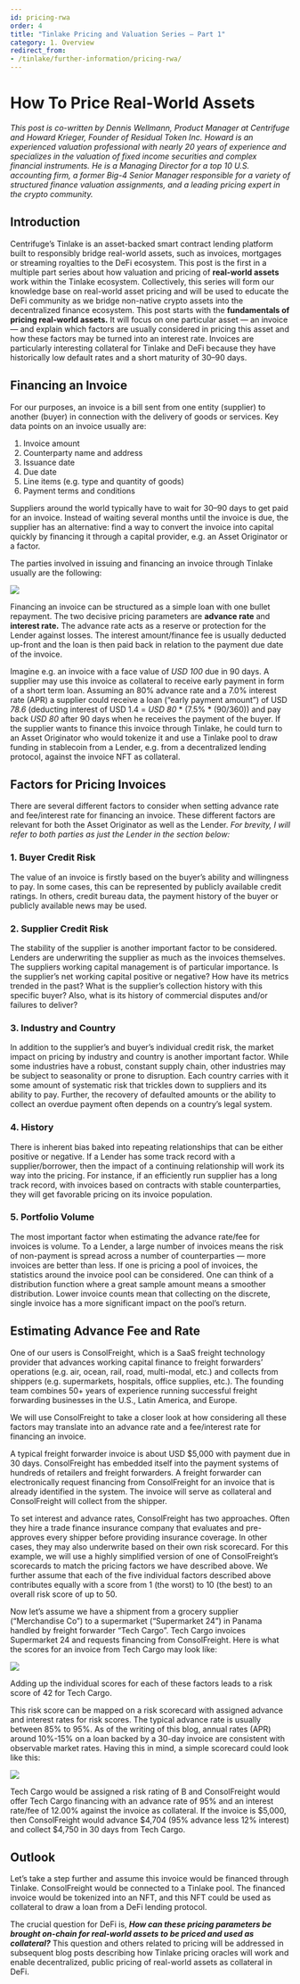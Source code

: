 ```yaml
---
id: pricing-rwa
order: 4
title: "Tinlake Pricing and Valuation Series — Part 1"
category: 1. Overview
redirect_from:
- /tinlake/further-information/pricing-rwa/
---
```


# How To Price Real-World Assets
*This post is co-written by Dennis Wellmann, Product Manager at Centrifuge and Howard Krieger, Founder of Residual Token Inc. Howard is an experienced valuation professional with nearly 20 years of experience and specializes in the valuation of fixed income securities and complex financial instruments. He is a Managing Director for a top 10 U.S. accounting firm, a former Big-4 Senior Manager responsible for a variety of structured finance valuation assignments, and a leading pricing expert in the crypto community.*

## Introduction
Centrifuge’s Tinlake is an asset-backed smart contract lending platform built to responsibly bridge real-world assets, such as invoices, mortgages or streaming royalties to the DeFi ecosystem. This post is the first in a multiple part series about how valuation and pricing of **real-world assets** work within the Tinlake ecosystem. Collectively, this series will form our knowledge base on real-world asset pricing and will be used to educate the DeFi community as we bridge non-native crypto assets into the decentralized finance ecosystem.
This post starts with the **fundamentals of pricing real-world assets.** It will focus on one particular asset — an invoice — and explain which factors are usually considered in pricing this asset and how these factors may be turned into an interest rate. Invoices are particularly interesting collateral for Tinlake and DeFi because they have historically low default rates and a short maturity of 30–90 days.

## Financing an Invoice
For our purposes, an invoice is a bill sent from one entity (supplier) to another (buyer) in connection with the delivery of goods or services. Key data points on an invoice usually are:
1. Invoice amount
2. Counterparty name and address
3. Issuance date
4. Due date
5. Line items (e.g. type and quantity of goods)
6. Payment terms and conditions

Suppliers around the world typically have to wait for 30–90 days to get paid for an invoice. Instead of waiting several months until the invoice is due, the supplier has an alternative: find a way to convert the invoice into capital quickly by financing it through a capital provider, e.g. an Asset Originator or a factor.

The parties involved in issuing and financing an invoice through Tinlake usually are the following:

![](pricing-rwa-1.png)

Financing an invoice can be structured as a simple loan with one bullet repayment. The two decisive pricing parameters are **advance rate** and **interest rate.** The advance rate acts as a reserve or protection for the Lender against losses. The interest amount/finance fee is usually deducted up-front and the loan is then paid back in relation to the payment due date of the invoice.

Imagine e.g. an invoice with a face value of *USD 100* due in 90 days. A supplier may use this invoice as collateral to receive early payment in form of a short term loan. Assuming an 80% advance rate and a 7.0% interest rate (APR) a supplier could receive a loan (“early payment amount”) of USD *78.6* (deducting interest of USD 1.4 = *USD 80* * (7.5% * (90/360)) and pay back *USD 80* after 90 days when he receives the payment of the buyer. If the supplier wants to finance this invoice through Tinlake, he could turn to an Asset Originator who would tokenize it and use a Tinlake pool to draw funding in stablecoin from a Lender, e.g. from a decentralized lending protocol, against the invoice NFT as collateral.

## Factors for Pricing Invoices
There are several different factors to consider when setting advance rate and fee/interest rate for financing an invoice. These different factors are relevant for both the Asset Originator as well as the Lender. *For brevity, I will refer to both parties as just the Lender in the section below:*

### 1. Buyer Credit Risk
The value of an invoice is firstly based on the buyer’s ability and willingness to pay. In some cases, this can be represented by publicly available credit ratings. In others, credit bureau data, the payment history of the buyer or publicly available news may be used.

### 2. Supplier Credit Risk
The stability of the supplier is another important factor to be considered. Lenders are underwriting the supplier as much as the invoices themselves. The suppliers working capital management is of particular importance. Is the supplier’s net working capital positive or negative? How have its metrics trended in the past? What is the supplier’s collection history with this specific buyer? Also, what is its history of commercial disputes and/or failures to deliver?

### 3. Industry and Country
In addition to the supplier’s and buyer’s individual credit risk, the market impact on pricing by industry and country is another important factor. While some industries have a robust, constant supply chain, other industries may be subject to seasonality or prone to disruption. Each country carries with it some amount of systematic risk that trickles down to suppliers and its ability to pay. Further, the recovery of defaulted amounts or the ability to collect an overdue payment often depends on a country’s legal system.

### 4. History 
There is inherent bias baked into repeating relationships that can be either positive or negative. If a Lender has some track record with a supplier/borrower, then the impact of a continuing relationship will work its way into the pricing. For instance, if an efficiently run supplier has a long track record, with invoices based on contracts with stable counterparties, they will get favorable pricing on its invoice population.

### 5. Portfolio Volume
The most important factor when estimating the advance rate/fee for invoices is volume. To a Lender, a large number of invoices means the risk of non-payment is spread across a number of counterparties — more invoices are better than less. If one is pricing a pool of invoices, the statistics around the invoice pool can be considered. One can think of a distribution function where a great sample amount means a smoother distribution. Lower invoice counts mean that collecting on the discrete, single invoice has a more significant impact on the pool’s return.

## Estimating Advance Fee and Rate 
One of our users is ConsolFreight, which is a SaaS freight technology provider that advances working capital finance to freight forwarders’ operations (e.g. air, ocean, rail, road, multi-modal, etc.) and collects from shippers (e.g. supermarkets, hospitals, office supplies, etc.). The founding team combines 50+ years of experience running successful freight forwarding businesses in the U.S., Latin America, and Europe.

We will use ConsolFreight to take a closer look at how considering all these factors may translate into an advance rate and a fee/interest rate for financing an invoice.

A typical freight forwarder invoice is about USD $5,000 with payment due in 30 days. ConsolFreight has embedded itself into the payment systems of hundreds of retailers and freight forwarders. A freight forwarder can electronically request financing from ConsolFreight for an invoice that is already identified in the system. The invoice will serve as collateral and ConsolFreight will collect from the shipper.

To set interest and advance rates, ConsolFreight has two approaches. Often they hire a trade finance insurance company that evaluates and pre-approves every shipper before providing insurance coverage. In other cases, they may also underwrite based on their own risk scorecard. For this example, we will use a highly simplified version of one of ConsolFreight’s scorecards to match the pricing factors we have described above. We further assume that each of the five individual factors described above contributes equally with a score from 1 (the worst) to 10 (the best) to an overall risk score of up to 50.

Now let’s assume we have a shipment from a grocery supplier (“Merchandise Co”) to a supermarket (“Supermarket 24”) in Panama handled by freight forwarder “Tech Cargo”. Tech Cargo invoices Supermarket 24 and requests financing from ConsolFreight. Here is what the scores for an invoice from Tech Cargo may look like:

![](pricing-rwa-2.png)

Adding up the individual scores for each of these factors leads to a risk score of 42 for Tech Cargo.

This risk score can be mapped on a risk scorecard with assigned advance and interest rates for risk scores. The typical advance rate is usually between 85% to 95%. As of the writing of this blog, annual rates (APR) around 10%-15% on a loan backed by a 30-day invoice are consistent with observable market rates. Having this in mind, a simple scorecard could look like this:

![](pricing-rwa-3.png)

Tech Cargo would be assigned a risk rating of B and ConsolFreight would offer Tech Cargo financing with an advance rate of 95% and an interest rate/fee of 12.00% against the invoice as collateral. If the invoice is $5,000, then ConsolFreight would advance $4,704 (95% advance less 12% interest) and collect $4,750 in 30 days from Tech Cargo.

## Outlook
Let’s take a step further and assume this invoice would be financed through Tinlake. ConsolFreight would be connected to a Tinlake pool. The financed invoice would be tokenized into an NFT, and this NFT could be used as collateral to draw a loan from a DeFi lending protocol.

The crucial question for DeFi is, ***How can these pricing parameters be brought on-chain for real-world assets to be priced and used as collateral?*** This question and others related to pricing will be addressed in subsequent blog posts describing how Tinlake pricing oracles will work and enable decentralized, public pricing of real-world assets as collateral in DeFi.